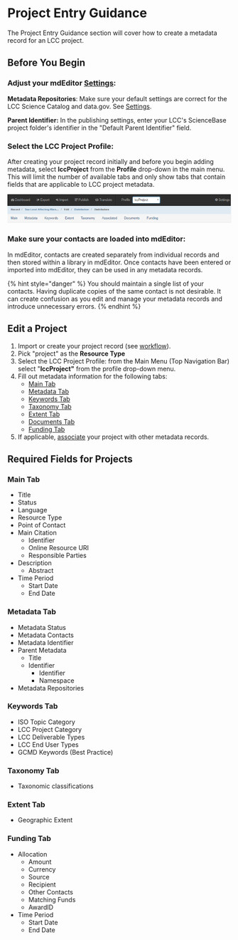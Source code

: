 # Project Entry Guidance

The Project Entry Guidance section will cover how to create a metadata record for an LCC project.

## Before You Begin

### **Adjust your mdEditor** [**Settings**](../settings.md)**:**

**Metadata Repositories**: Make sure your default settings are correct for the LCC Science Catalog and data.gov. See [Settings](../settings.md).

**Parent Identifier:** In the publishing settings, enter your LCC's ScienceBase project folder's identifier in the "Default Parent Identifier" field.

### **Select the LCC Project Profile**:

After creating your project record initially and before you begin adding metadata, select **lccProject** from the **Profile** drop-down in the main menu. This will limit the number of available tabs and only show tabs that contain fields that are applicable to LCC project metadata.

![](../.gitbook/assets/profile_lccproject.PNG)

### **Make sure your contacts are loaded into mdEditor:**

In mdEditor, contacts are created separately from individual records and then stored within a library in mdEditor. Once contacts have been entered or imported into mdEditor, they can be used in any metadata records.

{% hint style="danger" %}
You should maintain a single list of your contacts. Having duplicate copies of the same contact is not desirable. It can create confusion as you edit and manage your metadata records and introduce unnecessary errors.
{% endhint %}

## Edit a Project

1. Import or create your project record \(see [workflow](../getting-started/)\).
2. Pick "project" as the **Resource Type**
3. Select the LCC Project Profile: from the Main Menu \(Top Navigation Bar\) select "**lccProject"** from the profile drop-down menu.
4. Fill out metadata information for the following tabs:
   * [Main Tab](record-main-copy.md)
   * [Metadata Tab](metadata-tab.md)
   * [Keywords Tab](keywords-tab.md)
   * [Taxonomy Tab](taxonomy-tab-projects.md)
   * [Extent Tab](extent-tab.md)
   * [Documents Tab](documents-tab-projects.md)
   * [Funding Tab](funding-tab.md)
5. If applicable, [associate](associating-records.md) your project with other metadata records.

## Required Fields for Projects

### **Main Tab**

* Title
* Status
* Language
* Resource Type
* Point of Contact
* Main Citation
  * Identifier
  * Online Resource URI
  * Responsible Parties 
* Description
  * Abstract
* Time Period
  * Start Date
  * End Date

### **Metadata Tab**

* Metadata Status 
* Metadata Contacts
* Metadata Identifier
* Parent Metadata
  * Title 
  * Identifier
    * Identifier
    * Namespace
* Metadata Repositories

### **Keywords Tab**

* ISO Topic Category
* LCC Project Category 
* LCC Deliverable Types
* LCC End User Types
* GCMD Keywords \(Best Practice\)

### Taxonomy Tab

* Taxonomic classifications

### **Extent Tab**

* Geographic Extent

### **Funding Tab**

* Allocation
  * Amount 
  * Currency 
  * Source 
  * Recipient
  * Other Contacts 
  * Matching Funds
  * AwardID
* Time Period
  * Start Date
  * End Date

